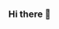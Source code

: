 ### Hi there 👋

<!--
**Aebjohn/aebjohn** is a ✨ _special_ ✨ repository because its `README.md` (this file) appears on your GitHub profile.

#Site
name: Aebjohn Tomas 
title: AJ Tomas 
description: Personal Blog and Project Repository 

- 🔭 Student @UChicago. Learning @DipperPartners. Incoming @JPMorgan.
- 💬 Musings on business, tech & history 
- 📫 atomas@hey.com
- ⚡ Fun fact: My full name (ABE-JOHN) was inspired by my mom's favorite Andrew Lloyd Webber character, John Valjean from Les Miserables.
-->
